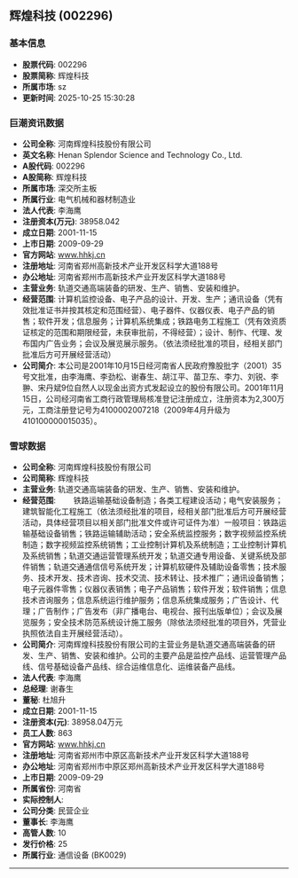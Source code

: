 ## 辉煌科技 (002296)

### 基本信息

- **股票代码**: 002296
- **股票简称**: 辉煌科技
- **所属市场**: sz
- **更新时间**: 2025-10-25 15:30:28

### 巨潮资讯数据

- **公司全称**: 河南辉煌科技股份有限公司
- **英文名称**: Henan Splendor Science and Technology Co., Ltd.
- **A股代码**: 002296
- **A股简称**: 辉煌科技
- **所属市场**: 深交所主板
- **所属行业**: 电气机械和器材制造业
- **法人代表**: 李海鹰
- **注册资本(万元)**: 38958.042
- **成立日期**: 2001-11-15
- **上市日期**: 2009-09-29
- **官方网站**: www.hhkj.cn
- **注册地址**: 河南省郑州高新技术产业开发区科学大道188号
- **办公地址**: 河南省郑州市高新技术产业开发区科学大道188号
- **主营业务**: 轨道交通高端装备的研发、生产、销售、安装和维护。
- **经营范围**: 计算机监控设备、电子产品的设计、开发、生产；通讯设备（凭有效批准证书并按其核定和范围经营）、电子器件、仪器仪表、电子产品的销售；软件开发；信息服务；计算机系统集成；铁路电务工程施工（凭有效资质证核定的范围和期限经营，未获审批前，不得经营）；设计、制作、代理、发布国内广告业务；会议及展览展示服务。（依法须经批准的项目，经相关部门批准后方可开展经营活动）
- **公司简介**: 本公司是2001年10月15日经河南省人民政府豫股批字（2001）35号文批准，由李海鹰、李劲松、谢春生、胡江平、苗卫东、李力、刘锐、李翀、宋丹斌9位自然人以现金出资方式发起设立的股份有限公司。2001年11月15日，公司经河南省工商行政管理局核准登记注册成立，注册资本为2,300万元，工商注册登记号为4100002007218（2009年4月升级为410100000015035）。

### 雪球数据

- **公司全称**: 河南辉煌科技股份有限公司
- **公司简称**: 辉煌科技
- **主营业务**: 轨道交通高端装备的研发、生产、销售、安装和维护。
- **经营范围**: 　　铁路运输基础设备制造；各类工程建设活动；电气安装服务；建筑智能化工程施工（依法须经批准的项目，经相关部门批准后方可开展经营活动，具体经营项目以相关部门批准文件或许可证件为准）一般项目：铁路运输基础设备销售；铁路运输辅助活动；安全系统监控服务；数字视频监控系统制造；数字视频监控系统销售；工业控制计算机及系统制造；工业控制计算机及系统销售；轨道交通运营管理系统开发；轨道交通专用设备、关键系统及部件销售；轨道交通通信信号系统开发；计算机软硬件及辅助设备零售；技术服务、技术开发、技术咨询、技术交流、技术转让、技术推广；通讯设备销售；电子元器件零售；仪器仪表销售；电子产品销售；软件开发；软件销售；信息技术咨询服务；信息系统运行维护服务；信息系统集成服务；广告设计、代理；广告制作；广告发布（非广播电台、电视台、报刊出版单位）；会议及展览服务；安全技术防范系统设计施工服务（除依法须经批准的项目外，凭营业执照依法自主开展经营活动）。
- **公司简介**: 河南辉煌科技股份有限公司的主营业务是轨道交通高端装备的研发、生产、销售、安装和维护。公司的主要产品是监控产品线、运营管理产品线、信号基础设备产品线、综合运维信息化、运维装备产品线。
- **法人代表**: 李海鹰
- **总经理**: 谢春生
- **董秘**: 杜旭升
- **成立日期**: 2001-11-15
- **注册资本(元)**: 38958.04万元
- **员工人数**: 863
- **官方网站**: www.hhkj.cn
- **注册地址**: 河南省郑州市中原区高新技术产业开发区科学大道188号
- **办公地址**: 河南省郑州市中原区郑州高新技术产业开发区科学大道188号
- **上市日期**: 2009-09-29
- **所属省份**: 河南省
- **实际控制人**: 
- **公司分类**: 民营企业
- **董事长**: 李海鹰
- **高管人数**: 10
- **发行价格**: 25
- **所属行业**: 通信设备 (BK0029)

---